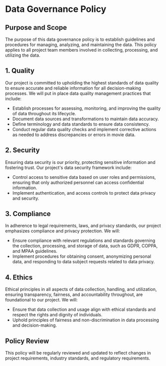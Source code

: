 # Data Governance Policy

## Purpose and Scope
The purpose of this data governance policy is to establish guidelines and procedures for managing, analyzing, and maintaining the data. This policy applies to all project team members involved in collecting, processing, and utilizing the data.

## 1. Quality
Our project is committed to upholding the highest standards of data quality to ensure accurate and reliable information for all decision-making processes. We will put in place data quality management practices that include:
- Establish processes for assessing, monitoring, and improving the quality of data throughout its lifecycle.
- Document data sources and transformations to maintain data accuracy.
- Define terminology and data standards to ensure data consistency.
- Conduct regular data quality checks and implement corrective actions as needed to address discrepancies or errors in movie data.

## 2. Security
Ensuring data security is our priority, protecting sensitive information and fostering trust. Our project's data security framework include:
- Control access to sensitive data based on user roles and permissions, ensuring that only authorized personnel can access confidential information.
- Implement authentication, and access controls to protect data privacy and security.

## 3. Compliance
In adherence to legal requirements, laws, and privacy standards, our project emphasizes compliance and privacy protection. We will:
- Ensure compliance with relevant regulations and standards governing the collection, processing, and storage of data, such as GDPR, COPPA, and MPAA guidelines.
- Implement procedures for obtaining consent, anonymizing personal data, and responding to data subject requests related to data privacy.

## 4. Ethics
Ethical principles in all aspects of data collection, handling, and utilization, ensuring transparency, fairness, and accountability throughout, are foundational to our project. We will:
- Ensure that data collection and usage align with ethical standards and respect the rights and dignity of individuals.
- Uphold principles of fairness and non-discrimination in data processing and decision-making.

## Policy Review
This policy will be regularly reviewed and updated to reflect changes in project requirements, industry standards, and regulatory requirements.
